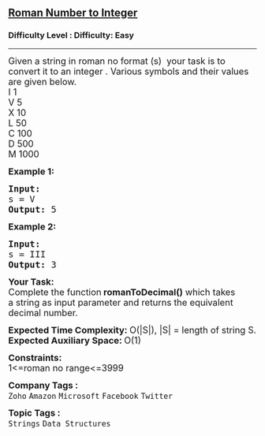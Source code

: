 <h2><a href="https://www.geeksforgeeks.org/problems/roman-number-to-integer3201/1?page=4&sprint=a663236c31453b969852f9ea22507634&sprint=a663236c31453b969852f9ea22507634&sortBy=difficulty">Roman Number to Integer</a></h2><h3>Difficulty Level : Difficulty: Easy</h3><hr><div class="problems_problem_content__Xm_eO"><p><span style="font-size: 18px;">Given a string in roman no format (s) &nbsp;your task is to convert it to an integer&nbsp;.&nbsp;Various symbols and their values are given below.<br>I 1<br>V 5<br>X 10<br>L 50<br>C 100<br>D 500<br>M 1000</span></p>
<p><span style="font-size: 18px;"><strong>Example 1:</strong></span></p>
<pre><span style="font-size: 18px;"><strong>Input:
</strong>s = V
<strong>Output: </strong>5</span>
</pre>
<p><span style="font-size: 18px;"><strong>Example 2:</strong></span></p>
<pre><span style="font-size: 18px;"><strong>Input:
</strong>s = III&nbsp;
<strong>Output: </strong>3</span>
</pre>
<p><span style="font-size: 18px;"><strong>Your Task:</strong><br>Complete the function<strong>&nbsp;romanToDecimal()</strong>&nbsp;which takes a&nbsp;string&nbsp;as input parameter and returns the equivalent decimal number.&nbsp;</span></p>
<p><span style="font-size: 18px;"><strong>Expected Time Complexity:&nbsp;</strong>O(|S|), |S| = length of string S.<br><strong>Expected Auxiliary Space:&nbsp;</strong>O(1)</span></p>
<p><span style="font-size: 18px;"><strong>Constraints:</strong><br>1&lt;=roman no range&lt;=3999</span></p></div><p><span style=font-size:18px><strong>Company Tags : </strong><br><code>Zoho</code>&nbsp;<code>Amazon</code>&nbsp;<code>Microsoft</code>&nbsp;<code>Facebook</code>&nbsp;<code>Twitter</code>&nbsp;<br><p><span style=font-size:18px><strong>Topic Tags : </strong><br><code>Strings</code>&nbsp;<code>Data Structures</code>&nbsp;